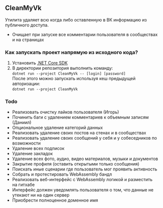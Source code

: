 ## CleanMyVk
Утилита удаляет всю когда либо оставленную в ВК информацию из публичного доступа. 
* Очищает при запуске все комментарии пользователя в сообществах и на страницах
### Как запускать проект напрямую из исходного кода?
1. Установить [.NET Core SDK](https://dot.net)
2. В директории репозитория выполнить команду:  
`dotnet run --project CleanMyVk -- [login] [password]`  
После этого можно запускать используя кеш предыдущей авторизации:  
`dotnet run --project CleanMyVk`
### Todo
* Реализовать очистку лайков пользователя (Игорь)
* Починить баги с удалением комментариев к объемным записям (Даниил)
* Опциональное удаление категорий данных 
* Реализовать удаление своих постов на стенах и в сообществах
* Реализовать удаление своих сообщений у себя и у собеседников по возможности
* Удаление всех подписок
* Удаление закладок
* Удаление всех фото, аудио, видео материалов, музыки и документов
* Закрытие профиля (оставить открытыми только сообщения)
* Поискать иные сценарии где пользователь мог проявить активность
* Собрать и протестировать WebAssembly бандл
* Реализовать веб-интерфейс с WebAssembly логикой и разместить на гитхабе
* Интерфейс должен уведомлять пользователя о том, что данные не утекают ни на один сервер
* Приобрести полноценное доменное имя
